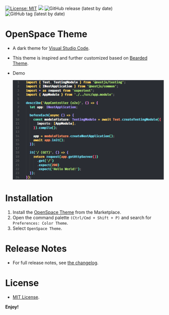 [![License: MIT](https://img.shields.io/badge/License-MIT-yellow.svg)](https://opensource.org/licenses/MIT)
![](https://github.com/hunqng/openspace-theme/actions/workflows/publish.yml/badge.svg)
![GitHub release (latest by date)](https://img.shields.io/github/v/release/hunqng/openspace-theme)
![GitHub tag (latest by date)](https://img.shields.io/github/v/tag/hunqng/openspace-theme)

# OpenSpace Theme
  * A dark theme for [Visual Studio Code](https://code.visualstudio.com/).
  * This theme is inspired and further customized based on [Bearded Theme](https://github.com/BeardedBear/bearded-theme).
  * Demo  

    ![alt demo](images/demo.png)

# Installation
  1. Install the [OpenSpace Theme](https://marketplace.visualstudio.com/items?itemName=OpenSpace.openspace-theme) from the Marketplace.
  2. Open the command palette `(Ctrl/Cmd + Shift + P)` and search for `Preferences: Color Theme`.
  3. Select `OpenSpace Theme`.

# Release Notes
  * For full release notes, see [the changelog](https://github.com/hunqng/openspace-theme/blob/main/docs/CHANGELOG.md).

# License
  * [MIT License](https://github.com/hunqng/openspace-theme/blob/main/LICENSE).

**Enjoy!**
